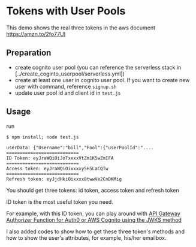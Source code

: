 # Tokens with User Pools

This demo shows the real three tokens in the aws document https://amzn.to/2fo77UI

## Preparation

* create cognito user pool (you can reference the serverless stack in [../create_coginto_userpool/serverless.yml])
* create at least one user in cognito user pool. If you want to create new user with command, reference `signup.sh`
* update user pool id and client id in `test.js`

## Usage

run 

    $ npm install; node test.js
    
    userData: {"Username":"bill","Pool":{"userPoolId":"....
    ===========================
    ID Token: eyJraWQiOiJoTxxxxVtZm1K5wZmIFA
    ===========================
    Access token: eyJraWQiOixxxxy5H5LaCQTw
    ===========================
    Refresh token: eyJjdHkiOixxxx8twwVe2CnDKMig

You should get three tokens: id token, access token and refresh token

ID token is the most useful token you need. 

For example, with this ID token, you can play around with [API Gateway Authorizer Function for Auth0 or AWS Cognito using the JWKS method](https://github.com/serverless/examples/tree/master/aws-node-auth0-cognito-custom-authorizers-api)

I also added codes to show how to get these three token's methods and how to show the user's attributes, for example, his/her emailbox.
